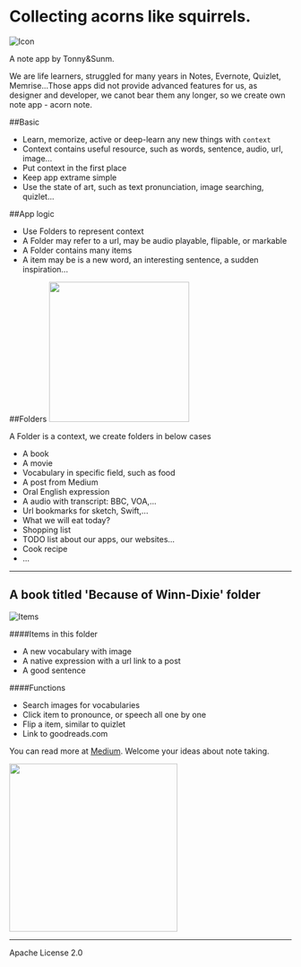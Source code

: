 # Collecting acorns like squirrels.

![Icon](https://rawgit.com/TonnyTao/Acornote/master/Acornote_Sketch/icon.svg?a)

A note app by Tonny&Sunm.

We are life learners, struggled for many years in Notes, Evernote, Quizlet, Memrise...Those apps did not provide advanced features for us, as designer and developer, we canot bear them any longer, so we create own note app - acorn note.

##Basic
* Learn, memorize, active or deep-learn any new things with `context`
* Context contains useful resource, such as words, sentence, audio, url, image...
* Put context in the first place
* Keep app extrame simple
* Use the state of art, such as text pronunciation, image searching, quizlet...

##App logic
* Use Folders to represent context
* A Folder may refer to a url, may be audio playable, flipable, or markable
* A Folder contains many items
* A item may be is a new word, an interesting sentence, a sudden inspiration...

##Folders
<img src="https://rawgit.com/TonnyTao/Acornote/master/Acornote_Sketch/folder.jpg?a" width="250">

A Folder is a context, we create folders in below cases

* A book
* A movie
* Vocabulary in specific field, such as food
* A post from Medium
* Oral English expression
* A audio with transcript: BBC, VOA,...
* Url bookmarks for sketch, Swift,...
* What we will eat today?
* Shopping list
* TODO list about our apps, our websites...
* Cook recipe
* ...

---

## A book titled 'Because of Winn-Dixie' folder
![Items](https://rawgit.com/TonnyTao/Acornote/master/Acornote_Sketch/item.jpg)

####Items in this folder
* A new vocabulary with image
* A native expression with a url link to a post
* A good sentence

####Functions
* Search images for vocabularies
* Click item to pronounce, or speech all one by one
* Flip a item, similar to quizlet
* Link to goodreads.com


You can read more at [Medium](https://medium.com/tonny-sunm/developing-own-app-to-take-notes-2d84413b9b32). Welcome your ideas about note taking.


<img src="https://rawgit.com/TonnyTao/Acornote/master/Acornote_Sketch/tonnysunm.jpg" width="300">

---
Apache License 2.0


